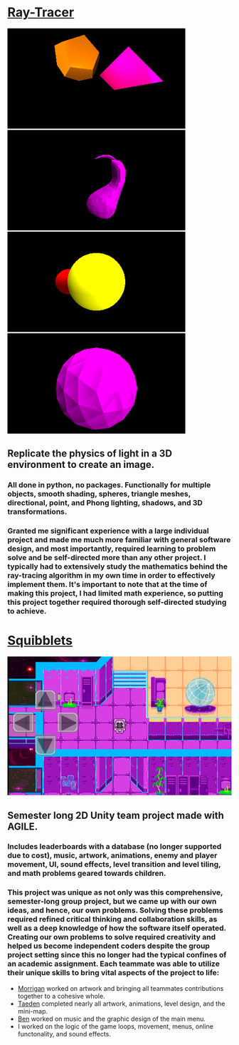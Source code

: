 # [Ray-Tracer](https://github.com/Nathan-Hutton/Ray-Tracer)
![Ray-Traced image](images/custom_scene.png) ![Ray-Traced gourd](images/gourd.png) ![2 Ray-traced spheres](images/final.png) ![Ray-traced triange mesh sphere](images/sphere.png)

## Replicate the physics of light in a 3D environment to create an image.
### All done in python, no packages. Functionally for multiple objects, smooth shading, spheres, triangle meshes, directional, point, and Phong lighting, shadows, and 3D transformations.
### Granted me significant experience with a large individual project and made me much more familiar with general software design, and most importantly, required learning to problem solve and be self-directed more than any other project. I typically had to extensively study the mathematics behind the ray-tracing algorithm in my own time in order to effectively implement them. It's important to note that at the time of making this project, I had limited math experience, so putting this project together required thorough self-directed studying to achieve.

# [Squibblets](https://github.com/Nathan-Hutton/Squibblets)
![Image of Squibblets](images/squibblets.png) 

## Semester long 2D Unity team project made with AGILE.
### Includes leaderboards with a database (no longer supported due to cost), music, artwork, animations, enemy and player movement, UI, sound effects, level transition and level tiling, and math problems geared towards children.
### This project was unique as not only was this comprehensive, semester-long group project, but we came up with our own ideas, and hence, our own problems. Solving these problems required refined critical thinking and collaboration skills, as well as a deep knowledge of how the software itself operated. Creating our own problems to solve required creativity and helped us become independent coders despite the group project setting since this no longer had the typical confines of an academic assignment. Each teammate was able to utilize their unique skills to bring vital aspects of the project to life:
- [Morrigan](https://github.com/CharlesBirdgv) worked on artwork and bringing all teammates contributions together to a cohesive whole. 
- [Taeden](https://github.com/Taedenn) completed nearly all artwork, animations, level design, and the mini-map. 
- [Ben](https://github.com/Groovingo) worked on music and the graphic design of the main menu. 
- I worked on the logic of the game loops, movement, menus, online functonality, and sound effects.
